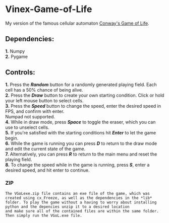  # Vinex-Game-of-Life

My version of the famous cellular automaton [Conway's Game of Life](https://en.wikipedia.org/wiki/Conway%27s_Game_of_Life).

## **Dependencies:**
  **1.** Numpy  
  **2.** Pygame

## **Controls:**  
  **1.** Press the ***Random*** button for a randomly generated playing field. Each cell has a 50% chance of being alive.  
  **2.** Press the ***Draw*** button to create your own starting condition. Click or hold your left mouse button to select cells.  
  **3.** Press the ***Speed*** button to change the speed, enter the desired speed in FPS, and confirm with enter.  
         Numpad not supported.  
  **4.** While in draw mode, press ***Space*** to toggle the eraser, which you can use to unselect cells.  
  **5.** If you're satisfied with the starting conditions hit ***Enter*** to let the game begin.  
  **6.** While the game is running you can press ***D*** to return to the draw mode and edit the current state of the game.  
  **7.** Alternatively, you can press ***R*** to return to the main menu and reset the playing field.  
  **8.** To change the speed while in the game is running, press ***S***, enter a desired speed, and hit enter to continue.

### **ZIP**
    The VGoLexe.zip file contains an exe file of the game, which was created using cx_Freeze, as well as the dependencies in the *lib*  
    folder. To play the game without a having to worry about installing python and the depencies unzip it to a desired location  
    and make sure all of the contained files are within the same folder. Then simply run the VGoL.exe file.
